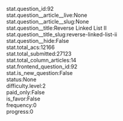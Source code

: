 stat.question_id:92  
stat.question__article__live:None  
stat.question__article__slug:None  
stat.question__title:Reverse Linked List II  
stat.question__title_slug:reverse-linked-list-ii  
stat.question__hide:False  
stat.total_acs:12166  
stat.total_submitted:27123  
stat.total_column_articles:14  
stat.frontend_question_id:92  
stat.is_new_question:False  
status:None  
difficulty.level:2  
paid_only:False  
is_favor:False  
frequency:0  
progress:0  
